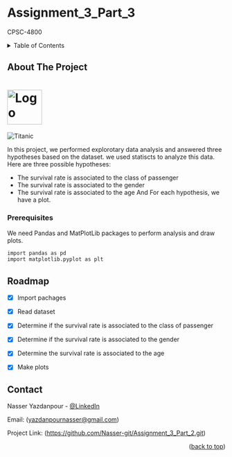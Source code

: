 # Assignment_3_Part_3
CPSC-4800


<!-- TABLE OF CONTENTS -->
<details>
  <summary>Table of Contents</summary>
  <ol>
    <li>
      <a href="#about-the-project">About The Project</a>
    </li>
    <li><a href="#prerequisites">Prerequisites</a></li>
    <li><a href="#roadmap">Roadmap</a></li>
    <li><a href="#contact">Contact</a></li>
  </ol>
</details>


<!-- ABOUT THE PROJECT -->
## About The Project

# <img src="images/logo.png" alt="Logo" width="80" height="80">
![Titanic]("data/house.jpeg")

In this project, we performed explorotary data analysis and answered three hypotheses based on the dataset. we used statiscts to analyze this data.
Here are three possible hypotheses:
* The survival rate is associated to the class of passenger
* The survival rate is associated to the gender
* The survival rate is associated to the age
And For each hypothesis, we have a plot.


### Prerequisites

We need Pandas and MatPlotLib packages to perform analysis and draw plots.

  ```sh
  import pandas as pd
  import matplotlib.pyplot as plt
  ```
  
<!-- ROADMAP -->
## Roadmap

- [x] Import pachages
- [x] Read dataset
- [x] Determine if the survival rate is associated to the class of passenger
- [x] Determine if the survival rate is associated to the gender
- [x] Determine the survival rate is associated to the age
- [x] Make plots


<!-- CONTACT -->
## Contact

Nasser Yazdanpour - [@LinkedIn](https://www.linkedin.com/in/nasser-yazdanpour/)

Email: (yazdanpournasser@gmail.com) 

Project Link: (https://github.com/Nasser-git/Assignment_3_Part_2.git)

<p align="right">(<a href="#top">back to top</a>)</p>
